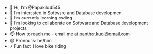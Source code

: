 - 👋 Hi, I’m @Papakilo4545
- 👀 I’m interested in Software and Database development
- 🌱 I’m currently learning coding
- 💞️ I’m looking to collaborate on Software and Database development projects
- 📫 How to reach me - email me at panther.kuol@gmail.com
- 😄 Pronouns: he/him
- ⚡ Fun fact: I love bike riding

<!---
Papakilo4545/Papakilo4545 is a ✨ special ✨ repository because its `README.md` (this file) appears on your GitHub profile.
You can click the Preview link to take a look at your changes.
--->
